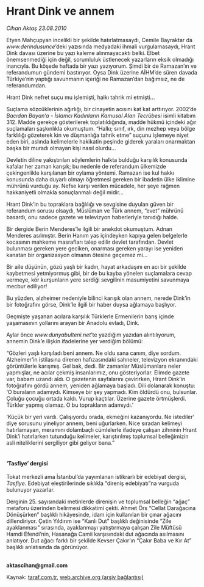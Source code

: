 # Hrant Dink ve annem

*Cihan Aktaş 23.08.2010*

<div class="yazi"><p>Etyen Mahçupyan incelikli bir şekilde hatırlatmasaydı, Cemile Bayraktar da <i>www.derindusunce</i>’deki yazısında medyadaki ihmali vurgulamasaydı, Hrant Dink davası üzerine bu yazı kaleme alınmayacaktı belki. Elbet önemsenmediği için değil, sorumluluk üstlenecek yazarların eksik olmadığı inancıyla. Bu köşede haftada bir yazı yazıyorum. Şimdi bir de Ramazan’ın ve referandumun gündemi bastırıyor. Oysa Dink üzerine AİHM’de süren davada Türkiye’nin yaptığı savunmanın içeriği ne Ramazan’dan bağımsız, ne de referandumdan. </p>
<p>Hrant Dink nefret suçu mu işlemişti, halkı tahrik mi etmişti... </p>
<p>Suçlama sözcüklerinin ağırlığı, bir cinayetin acısını kat kat arttırıyor. 2002’de <i>Bacıdan Bayan’a - İslamcı Kadınların Kamusal Alan Tecrübesi</i> isimli kitabım 312. Madde gerekçe gösterilerek toplatıldığında, madde hükmü içindeki ağır suçlamaları şaşkınlıkla okumuştum. “Halkı; sınıf, ırk, din mezhep veya bölge farklılığı gözeterek kin ve düşmanlığa tahrik etme” suçunu işlemeye niyet eden biri, aslında kelimelerle hakikatin peşinde giderek yaraları onarmaktan başka bir muradı olmayan kişi nasıl olurdu... </p>
<p>Devletin diline yakıştırılan söylemlerin halkta bulduğu karşılık konusunda kafalar her zaman karışık; bu nedenle de referandum ülkemizde çekingenlikle karşılanan bir oylama yöntemi. Ramazan ise kul hakkı konusunda daha duyarlı olmayı öğretmesi gereken bir ibadetin ülke iklimine mührünü vurduğu ay. Nefse karşı verilen mücadele, her şeye rağmen hakkaniyetli olmakla sonuçlanmalı değil midir...</p>
<p>Hrant Dink’in bu topraklara bağlılığı ve sevgisine duyulan güven bir referandum sorusu olsaydı, Müslüman ve Türk annem, “evet” mührünü basardı, onu sadece gazete ve televizyon haberleriyle tanıdığı halde. </p>
<p>Bir dergide Berin Menderes’le ilgili bir anekdot okumuştum. Adnan Menderes asılmıştır. Berin Hanım yas içindeyken kapıya gelen belgelerle kocasının mahkeme masrafları talep edilir devlet tarafından. Devlet bulunması gereken yere geciken, onarması gereken yarayı ise yeniden kanatan bir organizasyon olmanın ötesine geçemez mi... </p>
<p>Bir aile düşünün, gözü yaşlı bir kadın, hayat arkadaşını en acı bir şekilde kaybetmesi yetmiyormuş gibi, bir de bu kayba yönelen suçlamalara cevap vermeye, kör kurşunların yere serdiği sevgilinin masumiyetini savunmaya mecbur ediliyor!</p>
<p>Bu yüzden, alzheimer nedeniyle bilinci karışık olan annem, nerede Dink’in bir fotoğrafını görse, Dink’le ilgili bir haber duysa ağlamaya başlıyor. </p>
<p>Geçmişte yaşanan acılara karşılık Türklerle Ermenilerin barış içinde yaşamasının yollarını arayan bir Anadolu evladı, Dink. </p>
<p>Aylar önce <i>www.dunyabulteni.net</i>’te yazdığım yazıdan alıntılıyorum, annemin Dink’e ilişkin ifadelerine yer verdiğim bölümü: </p>
<p>“Gözleri yaşlı karşıladı beni annem. Ne oldu sana canım, diye sordum. Alzheimer’in istilasına direnen hafızasındaki sahneler, televizyon ekranındaki görüntülerle karışmış. Gel bak, dedi. Bir zamanlar Müslümanlara neler yapmışlar, ne acılar çekmiş insanlarımız, onu gösteriyorlar. Elimde gazete var, babam uzandı aldı. O gazetenin sayfalarını çevirirken, Hrant Dink’in fotoğrafını gördü annem, yeniden ağlamaya başladı. Dili dolanarak konuştu: ‘O buraların adamıydı. Kimseye bir şey yapmadı. Kim öldürdü onu, bulsunlar. Çoluğu çocuğu ortada kaldı. Vurup kaçtılar. Üzerine gazete örtmüşlerdi. Türkler yapmış olamaz. O bu toprakların adamıydı.’ </p>
<p>‘Küçük bir yeri vardı. Çalışıyordu orada, ekmeğini kazanıyordu. Ne istediler’ diye sorusunu yineliyor annem, beni uğurlarken. Nice sıradan kelimeyi hatırlamayan, meramını dolambaçlı cümlelerle ifadeye çalışan zihninin Hrant Dink’i hatırlarken tutunduğu kelimeler, karıştırılmış toplumsal belleğimizin asli niteliklerini sergiliyor gibi geliyor bana.”</p>
<h4><br/>‘Tasfiye’ dergisi</h4>
<p>Tokat merkezli ama İstanbul’da yayımlanan istikrarlı bir edebiyat dergisi, <i>Tasfiye</i>. Edebiyat eleştirilerinde sıklıkla “direniş edebiyatı”na vurguda bulunuyor yazarlar. </p>
<p>Derginin 25. sayısındaki metinlerde direnişin ve toplumsal belleğin “ağaç” metaforu üzerinden belirmesi dikkatimi çekti. Ahmet Örs “Cellat Darağacına Dönüşürken” başlıklı hikâyesinde, idam için kullanılan bir çınar ağacını dillendiriyor. Çetin Yıldırım ise “Kanlı Dut” başlıklı değinisinde “Zile ayaklanması” sırasında, ayaklanmayı yatıştırmaya çalışan Zile Müftüsü Hamdi Efendi’nin, Hasanağa Camii karşısındaki dut ağacında asılmasını anlatıyor. Dut ağacı farklı bir şekilde Kevser Çakır’ın “Çakır Baba ve Kır At” başlıklı anlatısında da görünüyor.</p>
<p><b><br/>aktascihan@gmail.com</b></p></div>

Kaynak: [taraf.com.tr](http://www.taraf.com.tr:80/cihan-aktas/makale-hrant-dink-ve-annem.htm), [web.archive.org (arşiv bağlantısı)](http://web.archive.org/web/20100825161716/http://www.taraf.com.tr:80/cihan-aktas/makale-hrant-dink-ve-annem.htm)
